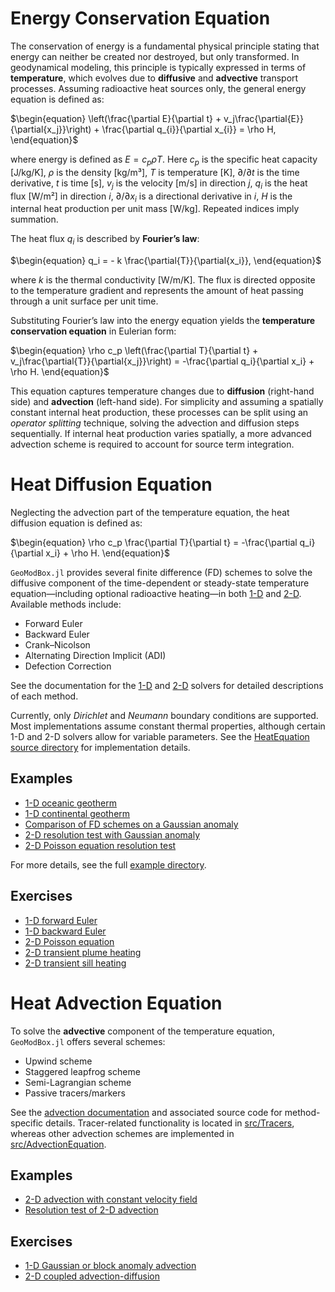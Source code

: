 # Energy Conservation Equation

The conservation of energy is a fundamental physical principle stating that energy can neither be created nor destroyed, but only transformed. In geodynamical modeling, this principle is typically expressed in terms of **temperature**, which evolves due to **diffusive** and **advective** transport processes. Assuming radioactive heat sources only, the general energy equation is defined as:

$\begin{equation}
\left(\frac{\partial E}{\partial t} + v_j\frac{\partial{E}}{\partial{x_j}}\right) + \frac{\partial q_{i}}{\partial x_{i}} = \rho H,
\end{equation}$

where energy is defined as $E = c_p \rho T$. Here 
$c_p$ is the specific heat capacity [J/kg/K],
$\rho$ is the density [kg/m³],
$T$ is temperature [K],
$\partial/\partial t$ is the time derivative,
$t$ is time [s],
$v_j$ is the velocity [m/s] in direction $j$,
$q_i$ is the heat flux [W/m²] in direction $i$,
$\partial/\partial x_i$ is a directional derivative in $i$,
$H$ is the internal heat production per unit mass [W/kg]. Repeated indices imply summation.

The heat flux $q_i$ is described by **Fourier’s law**:

$\begin{equation}
q_i = - k \frac{\partial{T}}{\partial{x_i}},
\end{equation}$

where $k$ is the thermal conductivity [W/m/K]. The flux is directed opposite to the temperature gradient and represents the amount of heat passing through a unit surface per unit time.

Substituting Fourier’s law into the energy equation yields the **temperature conservation equation** in Eulerian form:

$\begin{equation}
\rho c_p \left(\frac{\partial T}{\partial t} + v_j\frac{\partial{T}}{\partial{x_j}}\right) = -\frac{\partial q_i}{\partial x_i} + \rho H.
\end{equation}$

This equation captures temperature changes due to **diffusion** (right-hand side) and **advection** (left-hand side). For simplicity and assuming a spatially constant internal heat production, these processes can be split using an *operator splitting* technique, solving the advection and diffusion steps sequentially. If internal heat production varies spatially, a more advanced advection scheme is required to account for source term integration.

# Heat Diffusion Equation

Neglecting the advection part of the temperature equation, the heat diffusion equation is defined as: 

$\begin{equation}
\rho c_p \frac{\partial T}{\partial t} = -\frac{\partial q_i}{\partial x_i} + \rho H.
\end{equation}$

```GeoModBox.jl``` provides several finite difference (FD) schemes to solve the diffusive component of the time-dependent or steady-state temperature equation—including optional radioactive heating—in both [1-D](https://github.com/GeoSci-FFM/GeoModBox.jl/blob/main/src/HeatEquation/1Dsolvers.jl) and [2-D](https://github.com/GeoSci-FFM/GeoModBox.jl/blob/main/src/HeatEquation/2Dsolvers.jl). Available methods include:

- Forward Euler  
- Backward Euler  
- Crank–Nicolson  
- Alternating Direction Implicit (ADI)
- Defection Correction

See the documentation for the [1-D](./DiffOneD.md) and [2-D](./DiffTwoD.md) solvers for detailed descriptions of each method.

Currently, only *Dirichlet* and *Neumann* boundary conditions are supported. Most implementations assume constant thermal properties, although certain 1-D and 2-D solvers allow for variable parameters. See the [HeatEquation source directory](https://github.com/GeoSci-FFM/GeoModBox.jl/blob/main/src/HeatEquation/) for implementation details.

## Examples

- [1-D oceanic geotherm](./examples/OceanicGeotherm.md)  
- [1-D continental geotherm](./examples/ContinentalGeotherm.md)  
- [Comparison of FD schemes on a Gaussian anomaly](./examples/GaussianDiffusion1D.md)  
- [2-D resolution test with Gaussian anomaly](./examples/GaussianDiffusion2D.md)  
- [2-D Poisson equation resolution test](./examples/PoissonRestest.md)

For more details, see the full [example directory](https://github.com/GeoSci-FFM/GeoModBox.jl/blob/main/examples/DiffusionEquation/).

## Exercises

- [1-D forward Euler](https://github.com/GeoSci-FFM/GeoModBox.jl/blob/main/exercises/02_1D_Heat_explicit.ipynb)  
- [1-D backward Euler](https://github.com/GeoSci-FFM/GeoModBox.jl/blob/main/exercises/03_1D_Heat_implicit.ipynb)  
- [2-D Poisson equation](https://github.com/GeoSci-FFM/GeoModBox.jl/blob/main/exercises/04_2D_Diffusion_Stationary.ipynb)  
- [2-D transient plume heating](https://github.com/GeoSci-FFM/GeoModBox.jl/blob/main/exercises/05_2D_Diffusion_TD_Plume.ipynb)  
- [2-D transient sill heating](https://github.com/GeoSci-FFM/GeoModBox.jl/blob/main/exercises/05_2D_Diffusion_TD_Sill.ipynb)

# Heat Advection Equation

To solve the **advective** component of the temperature equation, ```GeoModBox.jl``` offers several schemes:

- Upwind scheme  
- Staggered leapfrog scheme  
- Semi-Lagrangian scheme  
- Passive tracers/markers

See the [advection documentation](./AdvectMain.md) and associated source code for method-specific details. Tracer-related functionality is located in [src/Tracers](https://github.com/GeoSci-FFM/GeoModBox.jl/blob/main/src/Tracers/), whereas other advection schemes are implemented in [src/AdvectionEquation](https://github.com/GeoSci-FFM/GeoModBox.jl/blob/main/src/AdvectionEquation/).

## Examples

- [2-D advection with constant velocity field](./examples/Advection2D.md)  
- [Resolution test of 2-D advection](./examples/AdvectionRestest2D.md)


## Exercises

- [1-D Gaussian or block anomaly advection](https://github.com/GeoSci-FFM/GeoModBox.jl/blob/main/exercises/06_1D_Advection.ipynb)  
- [2-D coupled advection-diffusion](https://github.com/GeoSci-FFM/GeoModBox.jl/blob/main/exercises/07_2D_Energy_Equation.ipynb)
